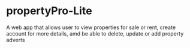# propertyPro-Lite
 A web app that allows user to view properties for sale or rent, create account for more details, amd be able to delete, update or add property adverts
